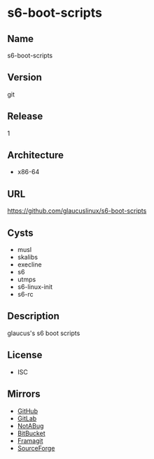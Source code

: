 # s6-boot-scripts

## Name
s6-boot-scripts

## Version
git

## Release
1

## Architecture
* x86-64

## URL
https://github.com/glaucuslinux/s6-boot-scripts

## Cysts
* musl
* skalibs
* execline
* s6
* utmps
* s6-linux-init
* s6-rc

## Description
glaucus's s6 boot scripts

## License
* ISC

## Mirrors
* [GitHub](https://github.com/glaucuslinux/s6-boot-scripts)
* [GitLab](https://gitlab.com/glaucuslinux/s6-boot-scripts)
* [NotABug](https://notabug.org/glaucuslinux/s6-boot-scripts)
* [BitBucket](https://bitbucket.org/glaucuslinux/s6-boot-scripts)
* [Framagit](https://framagit.org/glaucuslinux/s6-boot-scripts)
* [SourceForge](https://git.code.sf.net/p/glaucuslinux/s6-boot-scripts)

